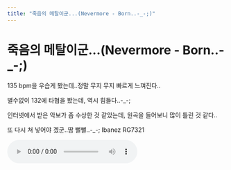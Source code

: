 ```yaml
---
title: "죽음의 메탈이군...(Nevermore - Born..-_-;)"
---
```

# 죽음의 메탈이군...(Nevermore - Born..-_-;)

135 bpm을 우습게 봤는데..정말 무지 무지 빠르게 느껴진다..

별수없이 132에 타협을 봤는데, 역시 힘들다..-_-;

인터넷에서 받은 악보가 좀 수상한 것 같았는데, 원곡을 들어보니 많이 틀린 것 같다..

또 다시 쳐 넣어야 겠군..땀 뻘뻘..-_-;
Ibanez RG7321

![audio](/assets/images/266bedf27df7457c92375ff5197a1c8d.mp3)



